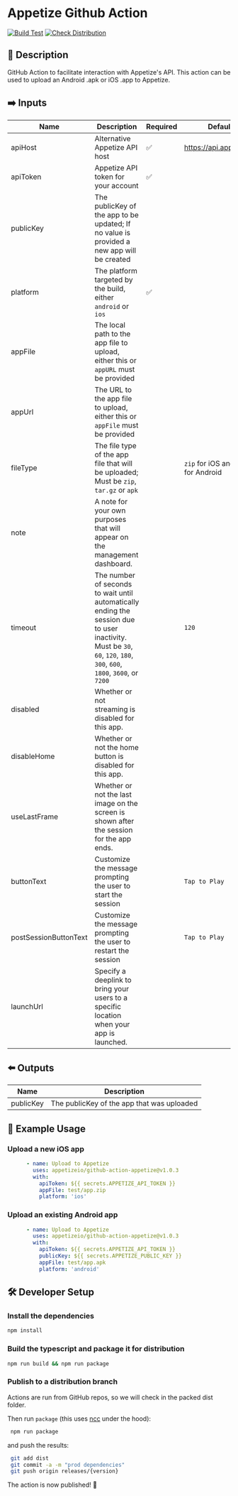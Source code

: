 # Appetize Github Action

[![Build Test](https://github.com/appetizeio/github-action-appetize/actions/workflows/test.yml/badge.svg)](https://github.com/appetizeio/github-action-appetize/actions/workflows/test.yml)
[![Check Distribution](https://github.com/appetizeio/github-action-appetize/actions/workflows/check-dist.yml/badge.svg)](https://github.com/appetizeio/github-action-appetize/actions/workflows/check-dist.yml)

## 📄 Description

GitHub Action to facilitate interaction with Appetize's API. This action can be used to upload an Android .apk or iOS .app to Appetize.

## :arrow_right: Inputs

| Name                  | Description                                                                                                                                                            | Required           | Default                             |
|-----------------------|------------------------------------------------------------------------------------------------------------------------------------------------------------------------|--------------------|-------------------------------------|
| apiHost               | Alternative Appetize API host                                                                                                                                          | :white_check_mark: | https://api.appetize.io             |
| apiToken              | Appetize API token for your account                                                                                                                                    | :white_check_mark: |                                     |
| publicKey             | The publicKey of the app to be updated; If no value is provided a new app will be created                                                                              |                    |                                     |
| platform              | The platform targeted by the build, either `android` or `ios`                                                                                                          | :white_check_mark: |                                     |
| appFile               | The local path to the app file to upload, either this or `appURL` must be provided                                                                                     |                    |                                     |
| appUrl                | The URL to the app file to upload, either this or `appFile` must be provided                                                                                           |                    |                                     |
| fileType              | The file type of the app file that will be uploaded; Must be `zip`, `tar.gz` or `apk`                                                                                  |                    | `zip` for iOS and `apk` for Android |
| note                  | A note for your own purposes that will appear on the management dashboard.                                                                                             |                    |                                     |
| timeout               | The number of seconds to wait until automatically ending the session due to user inactivity. Must be `30`, `60`, `120`, `180`, `300`, `600`, `1800`, `3600`, or `7200` |                    | `120`                               |
| disabled              | Whether or not streaming is disabled for this app.                                                                                                                     |                    |                                     |
| disableHome           | Whether or not the home button is disabled for this app.                                                                                                               |                    |                                     |
| useLastFrame          | Whether or not the last image on the screen is shown after the session for the app ends.                                                                               |                    |                                     |
| buttonText            | Customize the message prompting the user to start the session                                                                                                          |                    | `Tap to Play`                       |
| postSessionButtonText | Customize the message prompting the user to restart the session                                                                                                        |                    | `Tap to Play`                       |
| launchUrl             | Specify a deeplink to bring your users to a specific location when your app is launched.                                                                               |                    |                                     |

## :arrow_left: Outputs
| Name      | Description                                |
|-----------|--------------------------------------------|
| publicKey | The publicKey of the app that was uploaded |

## :tractor: Example Usage

### Upload a new iOS app

```yaml
      - name: Upload to Appetize
        uses: appetizeio/github-action-appetize@v1.0.3
        with:
          apiToken: ${{ secrets.APPETIZE_API_TOKEN }}
          appFile: test/app.zip
          platform: 'ios'
```

### Upload an existing Android app

```yaml
      - name: Upload to Appetize
        uses: appetizeio/github-action-appetize@v1.0.3
        with:
          apiToken: ${{ secrets.APPETIZE_API_TOKEN }}
          publicKey: ${{ secrets.APPETIZE_PUBLIC_KEY }}
          appFile: test/app.apk
          platform: 'android'
```

## 🛠 Developer Setup

### Install the dependencies

```bash
npm install
```

### Build the typescript and package it for distribution

```bash
npm run build && npm run package
```

### Publish to a distribution branch

Actions are run from GitHub repos, so we will check in the packed dist folder. 

Then run `package` (this uses [ncc](https://github.com/vercel/ncc) under the hood):
```bash
 npm run package
 ```
and push the results:
```bash
 git add dist
 git commit -a -m "prod dependencies"
 git push origin releases/{version}
```

The action is now published! 🎉
